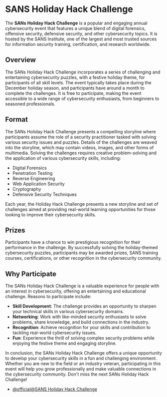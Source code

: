 # SANS Holiday Hack Challenge

The **SANs Holiday Hack Challenge** is a popular and engaging annual cybersecurity event that features a unique blend of digital forensics, offensive security, defensive security, and other cybersecurity topics. It is hosted by the SANS Institute, one of the largest and most trusted sources for information security training, certification, and research worldwide.

## Overview

The SANs Holiday Hack Challenge incorporates a series of challenging and entertaining cybersecurity puzzles, with a festive holiday theme, for participants of all skill levels. The event typically takes place during the December holiday season, and participants have around a month to complete the challenges. It is free to participate, making the event accessible to a wide range of cybersecurity enthusiasts, from beginners to seasoned professionals.

## Format

The SANs Holiday Hack Challenge presents a compelling storyline where participants assume the role of a security practitioner tasked with solving various security issues and puzzles. Details of the challenges are weaved into the storyline, which may contain videos, images, and other forms of multimedia. Solving the challenges requires creative problem-solving and the application of various cybersecurity skills, including:

- Digital Forensics
- Penetration Testing
- Reverse Engineering
- Web Application Security
- Cryptography
- Defensive Security Techniques

Each year, the Holiday Hack Challenge presents a new storyline and set of challenges aimed at providing real-world learning opportunities for those looking to improve their cybersecurity skills.

## Prizes

Participants have a chance to win prestigious recognition for their performance in the challenge. By successfully solving the holiday-themed cybersecurity puzzles, participants may be awarded prizes, SANS training courses, certifications, or other recognition in the cybersecurity community.

## Why Participate

The SANs Holiday Hack Challenge is a valuable experience for people with an interest in cybersecurity, offering an entertaining and educational challenge. Reasons to participate include:

- **Skill Development**: The challenge provides an opportunity to sharpen your technical skills in various cybersecurity domains.
- **Networking**: Work with like-minded security enthusiasts to solve problems, share knowledge, and build connections in the industry.
- **Recognition**: Achieve recognition for your skills and contribution to tackling real-world cybersecurity issues.
- **Fun**: Experience the thrill of solving complex security problems while enjoying the festive theme and engaging storyline.

In conclusion, the SANs Holiday Hack Challenge offers a unique opportunity to develop your cybersecurity skills in a fun and challenging environment. Whether you are new to the field or an industry veteran, participating in this event will help you grow professionally and make valuable connections in the cybersecurity community. Don't miss the next SANs Holiday Hack Challenge!

- [@official@SANS Holiday Hack Challenge](https://www.sans.org/holidayhack)